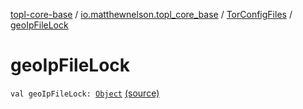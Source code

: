 [topl-core-base](../../index.md) / [io.matthewnelson.topl_core_base](../index.md) / [TorConfigFiles](index.md) / [geoIpFileLock](./geo-ip-file-lock.md)

# geoIpFileLock

`val geoIpFileLock: `[`Object`](https://docs.oracle.com/javase/6/docs/api/java/lang/Object.html) [(source)](https://github.com/05nelsonm/TorOnionProxyLibrary-Android/blob/master/topl-core-base/src/main/java/io/matthewnelson/topl_core_base/TorConfigFiles.kt#L200)